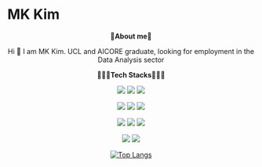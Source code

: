 # MK Kim
<div align="center">
	
🐶**About me**🐶
	
	
Hi 👋 I am MK Kim. UCL and AICORE graduate, looking for employment in the Data Analysis sector 

🧑🏻‍💻**Tech Stacks**🧑🏻‍💻


<img src="https://img.shields.io/badge/Python-3776AB?style=for-the-badge&logo=Python&logoColor=white"> <img src="https://img.shields.io/badge/PostgreSQL-4169E1?style=for-the-badge&logo=PostgreSQL&logoColor=white"> <img src="https://img.shields.io/badge/R-276DC3?style=for-the-badge&logo=R&logoColor=white">
	
<img src="https://img.shields.io/badge/Tableau-E97627?style=for-the-badge&logo=Tableau&logoColor=white"> <img src="https://img.shields.io/badge/Power BI-F2C811?style=for-the-badge&logo=Power BI&logoColor=white"> <img src="https://img.shields.io/badge/GitHub-181717?style=for-the-badge&logo=GitHub&logoColor=white">


<img src="https://img.shields.io/badge/Amazon S3-569A31?style=for-the-badge&logo=Amazon S3&logoColor=white"> <img src="https://img.shields.io/badge/Amazon RDS-527FFF?style=for-the-badge&logo=Amazon RDS&logoColor=white"> <img src="https://img.shields.io/badge/Google Colab-F9AB00?style=for-the-badge&logo=Google Colab&logoColor=white">
	
<img src="https://img.shields.io/badge/Qgis-589632?style=for-the-badge&logo=Qgis&logoColor=white"> <img src="https://img.shields.io/badge/ArcGIS-2C7AC3?style=for-the-badge&logo=ArcGIS&logoColor=white">


[![Top Langs](https://github-readme-stats.vercel.app/api/top-langs/?username=mungyeom)](https://github.com/anuraghazra/github-readme-stats)
</div>
                                                       
